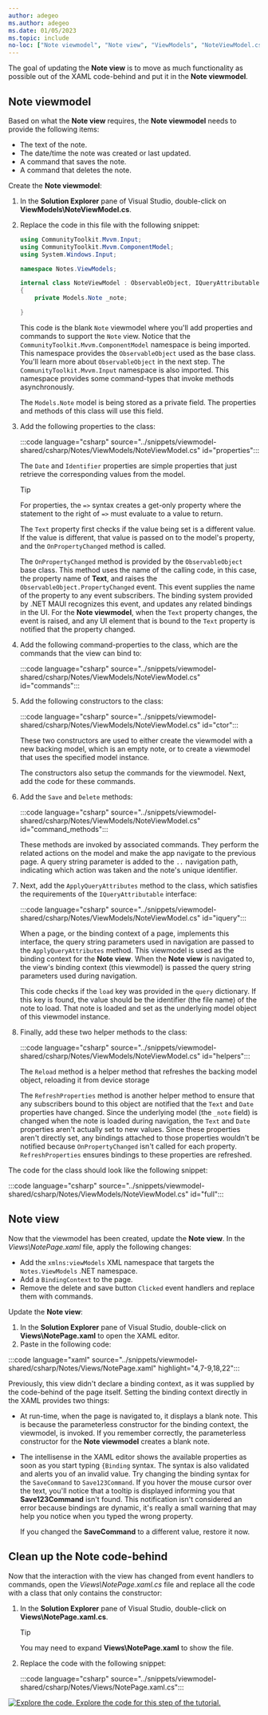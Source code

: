```yaml
---
author: adegeo
ms.author: adegeo
ms.date: 01/05/2023
ms.topic: include
no-loc: ["Note viewmodel", "Note view", "ViewModels", "NoteViewModel.cs", "NotesViewModel.cs"]
---
```


The goal of updating the **Note view** is to move as much functionality as possible out of the XAML code-behind and put it in the **Note viewmodel**.

## Note viewmodel

Based on what the **Note view** requires, the **Note viewmodel** needs to provide the following items:

- The text of the note.
- The date/time the note was created or last updated.
- A command that saves the note.
- A command that deletes the note.

Create the **Note viewmodel**:

01. In the **Solution Explorer** pane of Visual Studio, double-click on **ViewModels\\NoteViewModel.cs**.
01. Replace the code in this file with the following snippet:

    ```csharp
    using CommunityToolkit.Mvvm.Input;
    using CommunityToolkit.Mvvm.ComponentModel;
    using System.Windows.Input;
    
    namespace Notes.ViewModels;
    
    internal class NoteViewModel : ObservableObject, IQueryAttributable
    {
        private Models.Note _note;

    }
    ```

    This code is the blank `Note` viewmodel where you'll add properties and commands to support the `Note` view. Notice that the `CommunityToolkit.Mvvm.ComponentModel` namespace is being imported. This namespace provides the `ObservableObject` used as the base class. You'll learn more about `ObservableObject` in the next step. The `CommunityToolkit.Mvvm.Input` namespace is also imported. This namespace provides some command-types that invoke methods asynchronously.

    The `Models.Note` model is being stored as a private field. The properties and methods of this class will use this field.

01. Add the following properties to the class:

    :::code language="csharp" source="../snippets/viewmodel-shared/csharp/Notes/ViewModels/NoteViewModel.cs" id="properties":::

    The `Date` and `Identifier` properties are simple properties that just retrieve the corresponding values from the model.

    > [!TIP]
    > For properties, the `=>` syntax creates a get-only property where the statement to the right of `=>` must evaluate to a value to return.

    The `Text` property first checks if the value being set is a different value. If the value is different, that value is passed on to the model's property, and the `OnPropertyChanged` method is called.

    The `OnPropertyChanged` method is provided by the `ObservableObject` base class. This method uses the name of the calling code, in this case, the property name of **Text**, and raises the `ObservableObject.PropertyChanged` event. This event supplies the name of the property to any event subscribers. The binding system provided by .NET MAUI recognizes this event, and updates any related bindings in the UI. For the **Note viewmodel**, when the `Text` property changes, the event is raised, and any UI element that is bound to the `Text` property is notified that the property changed.

01. Add the following command-properties to the class, which are the commands that the view can bind to:

    :::code language="csharp" source="../snippets/viewmodel-shared/csharp/Notes/ViewModels/NoteViewModel.cs" id="commands":::

01. Add the following constructors to the class:

    :::code language="csharp" source="../snippets/viewmodel-shared/csharp/Notes/ViewModels/NoteViewModel.cs" id="ctor":::

    These two constructors are used to either create the viewmodel with a new backing model, which is an empty note, or to create a viewmodel that uses the specified model instance.

    The constructors also setup the commands for the viewmodel. Next, add the code for these commands.

01. Add the `Save` and `Delete` methods:

    :::code language="csharp" source="../snippets/viewmodel-shared/csharp/Notes/ViewModels/NoteViewModel.cs" id="command_methods":::

    These methods are invoked by associated commands. They perform the related actions on the model and make the app navigate to the previous page. A query string parameter is added to the `..` navigation path, indicating which action was taken and the note's unique identifier.

01. Next, add the `ApplyQueryAttributes` method to the class, which satisfies the requirements of the `IQueryAttributable` interface:

    :::code language="csharp" source="../snippets/viewmodel-shared/csharp/Notes/ViewModels/NoteViewModel.cs" id="iquery":::

    When a page, or the binding context of a page, implements this interface, the query string parameters used in navigation are passed to the `ApplyQueryAttributes` method. This viewmodel is used as the binding context for the **Note view**. When the **Note view** is navigated to, the view's binding context (this viewmodel) is passed the query string parameters used during navigation.

    This code checks if the `load` key was provided in the `query` dictionary. If this key is found, the value should be the identifier (the file name) of the note to load. That note is loaded and set as the underlying model object of this viewmodel instance.

01. Finally, add these two helper methods to the class:

    :::code language="csharp" source="../snippets/viewmodel-shared/csharp/Notes/ViewModels/NoteViewModel.cs" id="helpers":::

    The `Reload` method is a helper method that refreshes the backing model object, reloading it from device storage

    The `RefreshProperties` method is another helper method to ensure that any subscribers bound to this object are notified that the `Text` and `Date` properties have changed. Since the underlying model (the `_note` field) is changed when the note is loaded during navigation, the `Text` and `Date` properties aren't actually set to new values. Since these properties aren't directly set, any bindings attached to those properties wouldn't be notified because `OnPropertyChanged` isn't called for each property. `RefreshProperties` ensures bindings to these properties are refreshed.

The code for the class should look like the following snippet:

:::code language="csharp" source="../snippets/viewmodel-shared/csharp/Notes/ViewModels/NoteViewModel.cs" id="full":::

## Note view

Now that the viewmodel has been created, update the **Note view**. In the _Views\\NotePage.xaml_ file, apply the following changes:

- Add the `xmlns:viewModels` XML namespace that targets the `Notes.ViewModels` .NET namespace.
- Add a `BindingContext` to the page.
- Remove the delete and save button `Clicked` event handlers and replace them with commands.

Update the **Note view**:

01. In the **Solution Explorer** pane of Visual Studio, double-click on **Views\\NotePage.xaml** to open the XAML editor.
01. Paste in the following code:

:::code language="xaml" source="../snippets/viewmodel-shared/csharp/Notes/Views/NotePage.xaml" highlight="4,7-9,18,22":::

Previously, this view didn't declare a binding context, as it was supplied by the code-behind of the page itself. Setting the binding context directly in the XAML provides two things:

- At run-time, when the page is navigated to, it displays a blank note. This is because the parameterless constructor for the binding context, the viewmodel, is invoked. If you remember correctly, the parameterless constructor for the **Note viewmodel** creates a blank note.

- The intellisense in the XAML editor shows the available properties as soon as you start typing `{Binding` syntax. The syntax is also validated and alerts you of an invalid value. Try changing the binding syntax for the `SaveCommand` to `Save123Command`. If you hover the mouse cursor over the text, you'll notice that a tooltip is displayed informing you that **Save123Command** isn't found. This notification isn't considered an error because bindings are dynamic, it's really a small warning that may help you notice when you typed the wrong property.

  If you changed the **SaveCommand** to a different value, restore it now.

## Clean up the Note code-behind

Now that the interaction with the view has changed from event handlers to commands, open the _Views\\NotePage.xaml.cs_ file and replace all the code with a class that only contains the constructor:

01. In the **Solution Explorer** pane of Visual Studio, double-click on **Views\\NotePage.xaml.cs**.

    > [!TIP]
    > You may need to expand **Views\\NotePage.xaml** to show the file.

01. Replace the code with the following snippet:

    :::code language="csharp" source="../snippets/viewmodel-shared/csharp/Notes/Views/NotePage.xaml.cs":::

[![Explore the code.](~/media/code-sample.png) Explore the code for this step of the tutorial.](https://github.com/dotnet/maui-samples/tree/main/7.0/Tutorials/ConvertToMvvm/step4_viewmodel_note)
